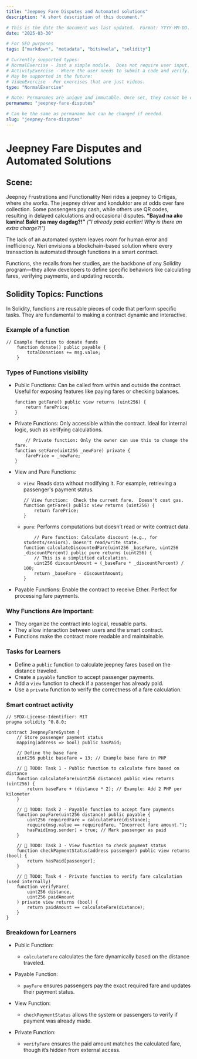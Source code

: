 ```yaml
---
title: "Jeepney Fare Disputes and Automated solutions"
description: "A short description of this document."

# This is the date the document was last updated.  Format: YYYY-MM-DD.
date: "2025-03-30"

# For SEO purposes
tags: ["markdown", "metadata", "bitskwela", "solidity"]

# Currently supported types:
# NormalExercise - Just a simple module.  Does not require user input.
# ActivityExercise - Where the user needs to submit a code and verify.  As of now, no backend verification.
# May be supported in the future:
# VideoExercise - For exercises that are just videos.
type: "NormalExercise"

# Note: Permanames are unique and immutable. Once set, they cannot be changed.  You may change the filename but not this.
permaname: "jeepney-fare-disputes"

# Can be the same as permaname but can be changed if needed.
slug: "jeepney-fare-disputes"
---
```


# Jeepney Fare Disputes and Automated Solutions

## Scene:

Jeepney Frustrations and Functionality
Neri rides a jeepney to Ortigas, where she works. The jeepney driver and konduktor are at odds over fare collection. Some passengers pay cash, while others use QR codes, resulting in delayed calculations and occasional disputes.
**“Bayad na ako kanina! Bakit pa may dagdag?!”**
_("I already paid earlier! Why is there an extra charge?!")_

The lack of an automated system leaves room for human error and inefficiency. Neri envisions a blockchain-based solution where every transaction is automated through functions in a smart contract.

Functions, she recalls from her studies, are the backbone of any Solidity program—they allow developers to define specific behaviors like calculating fares, verifying payments, and updating records.

## Solidity Topics: Functions

In Solidity, functions are reusable pieces of code that perform specific tasks. They are fundamental to making a contract dynamic and interactive.

### Example of a function

```solidity
// Example function to donate funds
    function donate() public payable {
        totalDonations += msg.value;
    }
```

### Types of Functions visibility

- Public Functions: Can be called from within and outside the contract. Useful for exposing features like paying fares or checking balances.

  ```solidity
  function getFare() public view returns (uint256) {
      return farePrice;
  }
  ```

- Private Functions: Only accessible within the contract. Ideal for internal logic, such as verifying calculations.
  ```solidity
      // Private function: Only the owner can use this to change the fare.
  function setFare(uint256 _newFare) private {
      farePrice = _newFare;
  }
  ```
- View and Pure Functions:

  - `view`: Reads data without modifying it. For example, retrieving a passenger's payment status.

    ```solidity
    // View function:  Check the current fare.  Doesn't cost gas.
    function getFare() public view returns (uint256) {
        return farePrice;
    }
    ```

  - `pure`: Performs computations but doesn’t read or write contract data.

    ```solidity
        // Pure function: Calculate discount (e.g., for students/seniors). Doesn't read/write state.
    function calculateDiscountedFare(uint256 _baseFare, uint256 _discountPercent) public pure returns (uint256) {
        // This is a simplified calculation.
        uint256 discountAmount = (_baseFare * _discountPercent) / 100;
        return _baseFare - discountAmount;
    }
    ```

- Payable Functions: Enable the contract to receive Ether. Perfect for processing fare payments.

### Why Functions Are Important:

- They organize the contract into logical, reusable parts.
- They allow interaction between users and the smart contract.
- Functions make the contract more readable and maintainable.

### Tasks for Learners

- Define a `public` function to calculate jeepney fares based on the distance traveled.
- Create a `payable` function to accept passenger payments.
- Add a `view` function to check if a passenger has already paid.
- Use a `private` function to verify the correctness of a fare calculation.

### Smart contract activity

```solidity
// SPDX-License-Identifier: MIT
pragma solidity ^0.8.0;

contract JeepneyFareSystem {
    // Store passenger payment status
    mapping(address => bool) public hasPaid;

    // Define the base fare
    uint256 public baseFare = 13; // Example base fare in PHP

    // 🚩 TODO: Task 1 - Public function to calculate fare based on distance
    function calculateFare(uint256 distance) public view returns (uint256) {
        return baseFare + (distance * 2); // Example: Add 2 PHP per kilometer
    }

    // 🚩 TODO: Task 2 - Payable function to accept fare payments
    function payFare(uint256 distance) public payable {
        uint256 requiredFare = calculateFare(distance);
        require(msg.value == requiredFare, "Incorrect fare amount.");
        hasPaid[msg.sender] = true; // Mark passenger as paid
    }

    // 🚩 TODO: Task 3 - View function to check payment status
    function checkPaymentStatus(address passenger) public view returns (bool) {
        return hasPaid[passenger];
    }

    // 🚩 TODO: Task 4 - Private function to verify fare calculation (used internally)
    function verifyFare(
        uint256 distance,
        uint256 paidAmount
    ) private view returns (bool) {
        return paidAmount == calculateFare(distance);
    }
}
```

### Breakdown for Learners

- Public Function:

  - `calculateFare` calculates the fare dynamically based on the distance traveled.

- Payable Function:

  - `payFare` ensures passengers pay the exact required fare and updates their payment status.

- View Function:

  - `checkPaymentStatus` allows the system or passengers to verify if payment was already made.

- Private Function:
  - `verifyFare` ensures the paid amount matches the calculated fare, though it’s hidden from external access.
